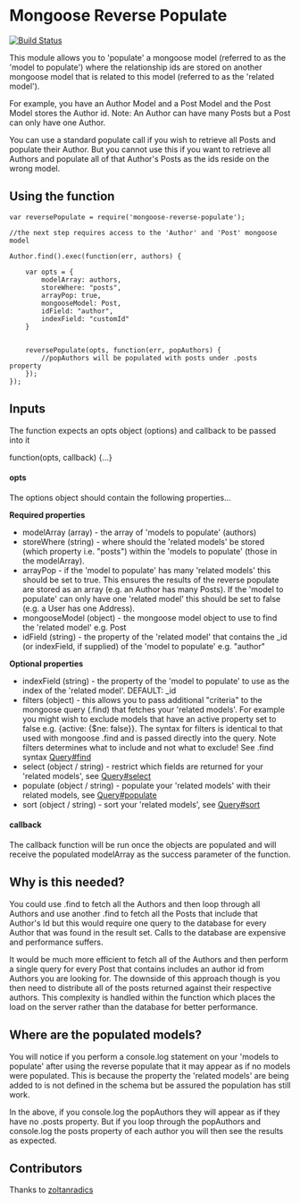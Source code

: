 # Mongoose Reverse Populate

[![Build Status](https://travis-ci.org/Prismatik/mongoose-reverse-populate.svg?branch=master)](https://travis-ci.org/Prismatik/mongoose-reverse-populate)

This module allows you to 'populate' a mongoose model (referred to as the 'model to populate') where the relationship ids are stored on another mongoose model that is related to this model (referred to as the 'related model').

For example, you have an Author Model and a Post Model and the Post Model stores the Author id.
Note: An Author can have many Posts but a Post can only have one Author.

You can use a standard populate call if you wish to retrieve all Posts and populate their Author. But you cannot use this if you want to retrieve all Authors and populate all of that Author's Posts as the ids reside on the wrong model.

## Using the function

```
var reversePopulate = require('mongoose-reverse-populate');

//the next step requires access to the 'Author' and 'Post' mongoose model

Author.find().exec(function(err, authors) {

    var opts = {
        modelArray: authors,
        storeWhere: "posts",
        arrayPop: true,
        mongooseModel: Post,
        idField: "author",
        indexField: "customId"
    }


	reversePopulate(opts, function(err, popAuthors) {
		//popAuthors will be populated with posts under .posts property
	});
});

```
## Inputs

The function expects an opts object (options) and callback to be passed into it

function(opts, callback) {...}

#### opts

The options object should contain the following properties...

**Required properties**
* modelArray (array) - the array of 'models to populate' (authors)
* storeWhere (string) - where should the 'related models' be stored (which property i.e. "posts") within the 'models to populate' (those in the modelArray).
* arrayPop - if the 'model to populate' has many 'related models' this should be set to true. This ensures the results of the reverse populate are stored as an array (e.g. an Author has many Posts). If the 'model to populate' can only have one 'related model' this should be set to false (e.g. a User has one Address).
* mongooseModel (object) - the mongoose model object to use to find the 'related model' e.g. Post
* idField (string) - the property of the 'related model' that contains the \_id (or indexField, if supplied) of the 'model to populate' e.g. "author"

**Optional properties**
* indexField (string) - the property of the 'model to populate' to use as the index of the 'related model'. DEFAULT: \_id
* filters (object) - this allows you to pass additional "criteria" to the mongoose query (.find) that fetches your 'related models'. For example you might wish to exclude models that have an active property set to false e.g. {active: {$ne: false}}. The syntax for filters is identical to that used with mongoose .find and is passed directly into the query. Note filters determines what to include and not what to exclude! See .find syntax [Query#find](http://mongoosejs.com/docs/api.html#query_Query-find)
* select (object / string) - restrict which fields are returned for your 'related models', see [Query#select](http://mongoosejs.com/docs/api.html#query_Query-select)
* populate (object / string) - populate your 'related models' with their related models, see [Query#populate](http://mongoosejs.com/docs/api.html#query_Query-populate)
* sort (object / string) - sort your 'related models', see [Query#sort](http://mongoosejs.com/docs/api.html#query_Query-sort)

#### callback

The callback function will be run once the objects are populated and will receive the populated modelArray as the success parameter of the function.


## Why is this needed?

You could use .find to fetch all the Authors and then loop through all Authors and use another .find to fetch all the Posts that include that Author's Id but this would require one query to the database for every Author that was found in the result set. Calls to the database are expensive and performance suffers.

It would be much more efficient to fetch all of the Authors and then perform a single query for every Post that contains includes an author id from Authors you are looking for. The downside of this approach though is you then need to distribute all of the posts returned against their respective authors. This complexity is handled within the function which places the load on the server rather than the database for better performance.


## Where are the populated models?

You will notice if you perform a console.log statement on your 'models to populate' after using the reverse populate that it may appear as if no models were populated. This is because the property the 'related models' are being added to is not defined in the schema but be assured the population has still work.

In the above, if you console.log the popAuthors they will appear as if they have no .posts property. But if you loop through the popAuthors and console.log the posts property of each author you will then see the results as expected.

## Contributors

Thanks to [zoltanradics](https://github.com/zoltanradics)
